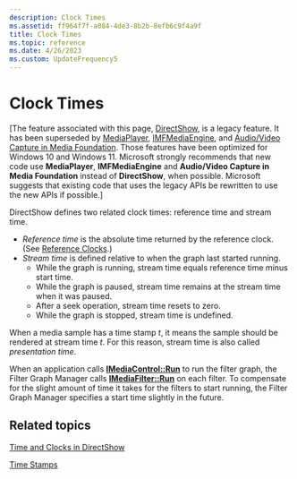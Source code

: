 ```yaml
---
description: Clock Times
ms.assetid: ff964f7f-a084-4de3-8b2b-8efb6c9f4a9f
title: Clock Times
ms.topic: reference
ms.date: 4/26/2023
ms.custom: UpdateFrequency5
---
```


# Clock Times

\[The feature associated with this page, [DirectShow](/windows/win32/directshow/directshow), is a legacy feature. It has been superseded by [MediaPlayer](/uwp/api/Windows.Media.Playback.MediaPlayer), [IMFMediaEngine](/windows/win32/api/mfmediaengine/nn-mfmediaengine-imfmediaengine), and [Audio/Video Capture in Media Foundation](/windows/win32/medfound/audio-video-capture-in-media-foundation). Those features have been optimized for Windows 10 and Windows 11. Microsoft strongly recommends that new code use **MediaPlayer**, **IMFMediaEngine** and **Audio/Video Capture in Media Foundation** instead of **DirectShow**, when possible. Microsoft suggests that existing code that uses the legacy APIs be rewritten to use the new APIs if possible.\]

DirectShow defines two related clock times: reference time and stream time.

-   *Reference time* is the absolute time returned by the reference clock. (See [Reference Clocks](reference-clocks.md).)
-   *Stream time* is defined relative to when the graph last started running.
    -   While the graph is running, stream time equals reference time minus start time.
    -   While the graph is paused, stream time remains at the stream time when it was paused.
    -   After a seek operation, stream time resets to zero.
    -   While the graph is stopped, stream time is undefined.

When a media sample has a time stamp *t*, it means the sample should be rendered at stream time *t*. For this reason, stream time is also called *presentation time*.

When an application calls [**IMediaControl::Run**](/windows/desktop/api/Control/nf-control-imediacontrol-run) to run the filter graph, the Filter Graph Manager calls [**IMediaFilter::Run**](/windows/desktop/api/Strmif/nf-strmif-imediafilter-run) on each filter. To compensate for the slight amount of time it takes for the filters to start running, the Filter Graph Manager specifies a start time slightly in the future.

## Related topics

<dl> <dt>

[Time and Clocks in DirectShow](time-and-clocks-in-directshow.md)
</dt> <dt>

[Time Stamps](time-stamps.md)
</dt> </dl>

 

 



